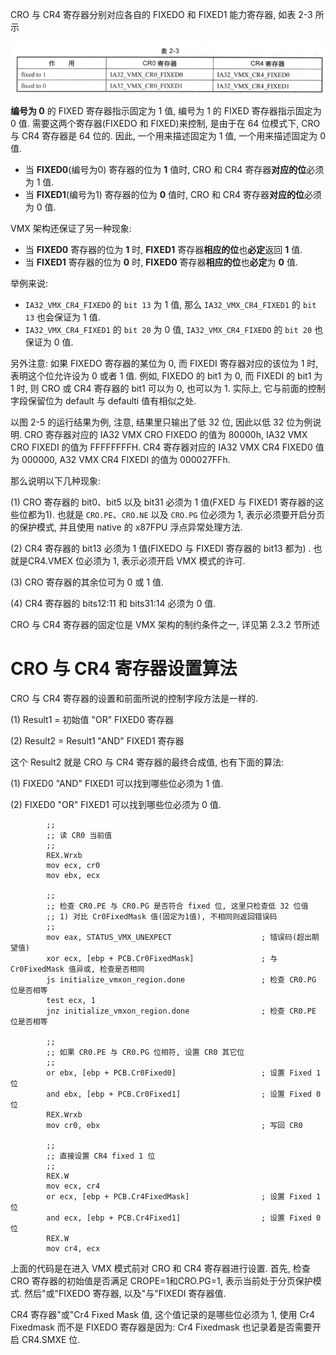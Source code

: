 
CRO 与 CR4 寄存器分别对应各自的 FIXEDO 和 FIXED1 能力寄存器, 如表 2-3 所示

![2021-03-17-10-51-29.png](./images/2021-03-17-10-51-29.png)

**编号为 0** 的 FIXED 寄存器指示固定为 1 值, 编号为 1 的 FIXED 寄存器指示固定为 0 值. 需要这两个寄存器(FIXEDO 和 FIXED)来控制, 是由于在 64 位模式下, CRO 与 CR4 寄存器是 64 位的. 因此, 一个用来描述固定为 1 值, 一个用来描述固定为 0 值. 

* 当 **FIXED0**(编号为0) 寄存器的位为 **1** 值时, CRO 和 CR4 寄存器**对应的位**必须为 1 值. 
* 当 **FIXED1**(编号为1) 寄存器的位为 **0** 值时, CRO 和 CR4 寄存器**对应的位**必须为 0 值. 

VMX 架构还保证了另一种现象: 
* 当 **FIXED0** 寄存器的位为 **1** 时, **FIXED1** 寄存器**相应的位**也**必定**返回 **1** 值. 
* 当 **FIXED1** 寄存器的位为 **0** 时, **FIXED0** 寄存器**相应的位**也**必定**为 **0** 值.

举例来说: 
* `IA32_VMX_CR4_FIXEDO` 的 `bit 13` 为 1 值, 那么 `IA32_VMX_CR4_FIXED1` 的 `bit 13` 也会保证为 1 值. 
* `IA32_VMX_CR4_FIXED1` 的 `bit 20` 为 0 值, `IA32_VMX_CR4_FIXEDO` 的 `bit 20` 也保证为 0 值. 

另外注意: 如果 FIXEDO 寄存器的某位为 0, 而 FIXEDI 寄存器对应的该位为 1 时, 表明这个位允许设为 0 或者 1 值. 例如, FIXEDO 的 bit1 为 0, 而 FIXEDI 的 bit1 为 1 时, 则 CRO 或 CR4 寄存器的 bit1 可以为 0, 也可以为 1. 实际上, 它与前面的控制字段保留位为 default 与 defaulti 值有相似之处. 

以图 2-5 的运行结果为例, 注意, 结果里只输出了低 32 位, 因此以低 32 位为例说明. CRO 寄存器对应的 IA32 VMX CRO FIXEDO 的值为 80000h, IA32 VMX CRO FIXEDI 的值为 FFFFFFFFH. CR4 寄存器对应的 IA32 VMX CR4 FIXED0 值为 000000, A32 VMX CR4 FIXEDI 的值为 000027FFh. 

那么说明以下几种现象: 

(1) CRO 寄存器的 bit0、bit5 以及 bit31 必须为 1 值(FXED 与 FIXED1 寄存器的这些位都为1). 也就是 `CRO.PE`、`CRO.NE` 以及 `CRO.PG` 位必须为 1, 表示必须要开启分页的保护模式, 并且使用 native 的 x87FPU 浮点异常处理方法.

(2) CR4 寄存器的 bit13 必须为 1 值(FIXEDO 与 FIXEDI 寄存器的 bit13 都为) . 也就是CR4.VMEX 位必须为 1, 表示必须开启 VMX 模式的许可. 

(3) CRO 寄存器的其余位可为 0 或 1 值. 

(4) CR4 寄存器的 bits12:11 和 bits31:14 必须为 0 值. 

CRO 与 CR4 寄存器的固定位是 VMX 架构的制约条件之一, 详见第 2.3.2 节所述 

# CRO 与 CR4 寄存器设置算法

CRO 与 CR4 寄存器的设置和前面所说的控制字段方法是一样的. 

(1) Result1 = 初始值 "OR" FIXED0 寄存器

(2) Result2 = Result1 "AND" FIXED1 寄存器

这个 Result2 就是 CRO 与 CR4 寄存器的最终合成值, 也有下面的算法: 

(1) FIXED0 "AND" FIXED1 可以找到哪些位必须为 1 值. 

(2) FIXED0 "OR" FIXED1 可以找到哪些位必须为 0 值. 

```
        ;;
        ;; 读 CR0 当前值
        ;;
        REX.Wrxb
        mov ecx, cr0
        mov ebx, ecx
        
        ;;
        ;; 检查 CR0.PE 与 CR0.PG 是否符合 fixed 位, 这里只检查低 32 位值
        ;; 1) 对比 Cr0FixedMask 值(固定为1值), 不相同则返回错误码
        ;;
        mov eax, STATUS_VMX_UNEXPECT                    ; 错误码(超出期望值)
        xor ecx, [ebp + PCB.Cr0FixedMask]               ; 与 Cr0FixedMask 值异或, 检查是否相同
        js initialize_vmxon_region.done                 ; 检查 CR0.PG 位是否相等
        test ecx, 1
        jnz initialize_vmxon_region.done                ; 检查 CR0.PE 位是否相等
        
        ;;
        ;; 如果 CR0.PE 与 CR0.PG 位相符, 设置 CR0 其它位
        ;;
        or ebx, [ebp + PCB.Cr0Fixed0]                   ; 设置 Fixed 1 位
        and ebx, [ebp + PCB.Cr0Fixed1]                  ; 设置 Fixed 0 位
        REX.Wrxb
        mov cr0, ebx                                    ; 写回 CR0
        
        ;;
        ;; 直接设置 CR4 fixed 1 位
        ;;
        REX.W
        mov ecx, cr4
        or ecx, [ebp + PCB.Cr4FixedMask]                ; 设置 Fixed 1 位
        and ecx, [ebp + PCB.Cr4Fixed1]                  ; 设置 Fixed 0 位
        REX.W
        mov cr4, ecx
```

上面的代码是在进入 VMX 模式前对 CRO 和 CR4 寄存器进行设置. 首先, 检查 CRO 寄存器的初始值是否满足 CROPE=1和CRO.PG=1, 表示当前处于分页保护模式. 然后"或"FIXEDO 寄存器, 以及"与"FIXEDI 寄存器值. 

CR4 寄存器"或"Cr4 Fixed Mask 值, 这个值记录的是哪些位必须为 1, 使用 Cr4 Fixedmask 而不是 FIXEDO 寄存器是因为: Cr4 Fixedmask 也记录着是否需要开启 CR4.SMXE 位. 